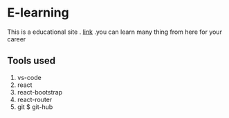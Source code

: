 # E-learning

This is a educational site . [link](https://assignment-09-01.netlify.app/)
.you can learn many thing from here
for your career

## Tools used

1. vs-code
2. react
3. react-bootstrap
4. react-router
5. git $ git-hub
